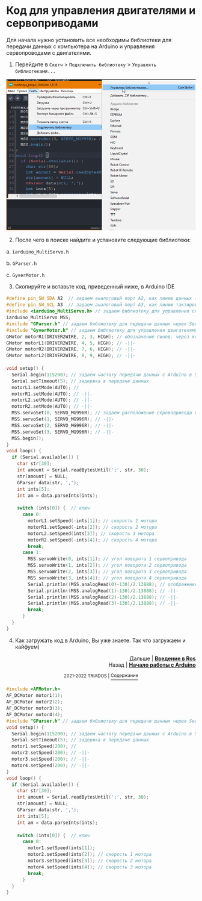 # Код для управления двигателями и сервоприводами

Для начала нужно установить все необходимы библиотеки для передачи данных с компьютера на Arduino и управления сервопроводами с двигателями.
1. Перейдите в `Скетч` > `Подключить библиотеку` > `Управлять библиотеками...` 

<img src=https://github.com/mook003/Triados/blob/main/docs/images/Скриншот%2004-09-2022%20235912.png>

2. После чего в поиске найдите и установите следующие библиотеки:

  a. `iarduino_MultiServo.h`
 
  b. `GParser.h`
  
  c. `GyverMotor.h`
  
3. Скопируйте и вставьте код, приведенный ниже, в Arduino IDE

``` C++
#define pin_SW_SDA A2  // задаем аналоговый порт A2, как линию данных (интерфейс I2C)            
#define pin_SW_SCL A3  // задаем аналоговый порт A3, как линию тактирования (интерфейс I2C)
#include <iarduino_MultiServo.h> // задаем библиотеку для управления сервоприводами        
iarduino_MultiServo MSS;
#include "GParser.h" // задаем библиотеку для передачи данных черех Serial.port
#include "GyverMotor.h" // задаем библиотеку для управления двигателями
GMotor motorR1(DRIVER2WIRE, 2, 3, HIGH); // обозначение пинов, через которые будут подаваться сигналы на двигатели 
GMotor motorL1(DRIVER2WIRE, 4, 5, HIGH); // -||-
GMotor motorR2(DRIVER2WIRE, 7, 6, HIGH); // -||-
GMotor motorL2(DRIVER2WIRE, 8, 9, HIGH); // -||-

void setup() {
  Serial.begin(115200); // задаем частоту передачи данных с Arduino в Serial.port и наоборот
  Serial.setTimeout(5); // задержка в передаче данных
  motorL1.setMode(AUTO); //
  motorR1.setMode(AUTO); // -||-
  motorL2.setMode(AUTO); // -||-
  motorR2.setMode(AUTO); // -||-
  MSS.servoSet(0, SERVO_MG996R); // задаем расположение серовопривода на ШИМ-контроллере и его наименвоание  
  MSS.servoSet(1, SERVO_MG996R); // -||-
  MSS.servoSet(2, SERVO_MG996R); // -||-
  MSS.servoSet(3, SERVO_MG996R); // -||-
  MSS.begin();
}
void loop() {
  if (Serial.available()) {
    char str[30];
    int amount = Serial.readBytesUntil(';', str, 30);
    str[amount] = NULL;
    GParser data(str, ',');
    int ints[5];
    int am = data.parseInts(ints);
  
    switch (ints[0]) {  // ключ
      case 0:
        motorL1.setSpeed(-ints[1]); // скорость 1 мотора
        motorR1.setSpeed(-ints[2]); // скорость 2 мотора
        motorL2.setSpeed(ints[3]); // скорость 3 мотора
        motorR2.setSpeed(-ints[4]); // скорость 4 мотора 
        break;
      case 1:
        MSS.servoWrite(0, ints[1]); // угол поворота 1 сервопривода
        MSS.servoWrite(1, ints[2]); // угол поворота 2 сервопривода
        MSS.servoWrite(2, ints[3]); // угол поворота 3 сервопривода
        MSS.servoWrite(3, ints[4]); // угол поворота 4 сервопривода
        Serial.println((MSS.analogRead(0)-130)/2.13888); // отображение в порте угла поворота сервоприводов
        Serial.println((MSS.analogRead(1)-130)/2.13888); // -||-
        Serial.println((MSS.analogRead(2)-130)/2.13888); // -||-
        Serial.println((MSS.analogRead(3)-130)/2.13888); // -||-
        break;
      }
  }
}
```

4. Как загружать код в Arduino, Вы уже знаете. Так что загружаем и кайфуем)

<p align="right">Дальше | <b><a href="https://github.com/mook003/Triados/blob/main/docs/ros.md">Введение в Ros</a></b>
<br/>
Назад | <b><a href="https://github.com/mook003/Triados/blob/main/docs/4to_takoe_arduino.md">Начало работы с Arduino</a></b></p>
<p align="center"><sup>2021-2022 TRIADOS | </sup><a href="../README.md#содержание"><sup>Содержание</sup></a></p>



```C++
#include <AFMotor.h>
AF_DCMotor motor1(1);
AF_DCMotor motor2(2);
AF_DCMotor motor3(3);
AF_DCMotor motor4(4);
#include "GParser.h" // задаем библиотеку для передачи данных черех Serial.port
void setup() {
  Serial.begin(115200); // задаем частоту передачи данных с Arduino в Serial.port и наоборот
  Serial.setTimeout(5); // задержка в передаче данных
  motor1.setSpeed(200); //
  motor2.setSpeed(200); // -||-
  motor3.setSpeed(200); // -||-
  motor4.setSpeed(200); // -||-
}
void loop() {
  if (Serial.available()) {
    char str[30];
    int amount = Serial.readBytesUntil(';', str, 30);
    str[amount] = NULL;
    GParser data(str, ',');
    int ints[5];
    int am = data.parseInts(ints);
  
    switch (ints[0]) {  // ключ
      case 0:
        motor1.setSpeed(ints[1]);
        motor2.setSpeed(ints[2]); // скорость 1 мотора
        motor3.setSpeed(ints[3]); // скорость 2 мотора
        motor4.setSpeed(ints[4]); // скорость 3 мотора
        break;
      }
  }
}
```
